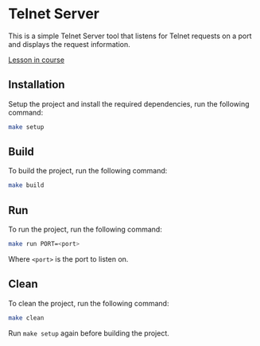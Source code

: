# Telnet Server

This is a simple Telnet Server tool that listens for Telnet requests on a port and displays the request information.

[Lesson in course](https://codedeviate.github.io/aicollection/go-tools-telnet-server.html)

## Installation

Setup the project and install the required dependencies, run the following command:

```bash
make setup
```

## Build

To build the project, run the following command:

```bash
make build
```

## Run

To run the project, run the following command:

```bash
make run PORT=<port>
```

Where `<port>` is the port to listen on.

## Clean

To clean the project, run the following command:

```bash
make clean
```

Run `make setup` again before building the project.
